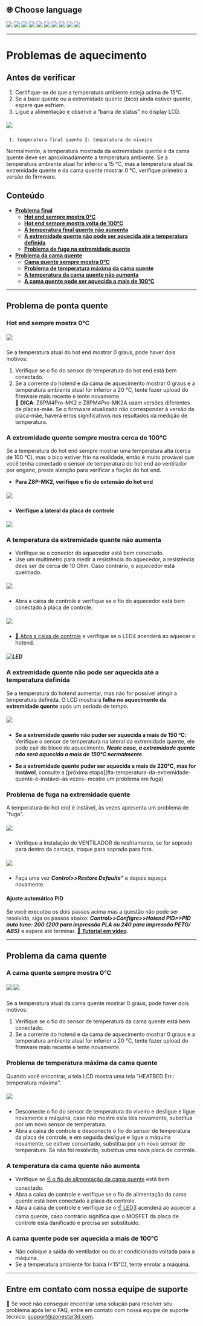 ## <a id="choose-language">:globe_with_meridians: Choose language</a>
[![](../lanpic/EN.png)](https://github.com/ZONESTAR3D/Z8P/blob/main/Z8P_FAQ/Issue_heating/readme.md)
[![](../lanpic/ES.png)](https://github.com/ZONESTAR3D/Z8P/blob/main/Z8P_FAQ/Issue_heating/readme-es.md)
[![](../lanpic/PT.png)](https://github.com/ZONESTAR3D/Z8P/blob/main/Z8P_FAQ/Issue_heating/readme-pt.md)
[![](../lanpic/FR.png)](https://github.com/ZONESTAR3D/Z8P/blob/main/Z8P_FAQ/Issue_heating/readme-fr.md)
[![](../lanpic/DE.png)](https://github.com/ZONESTAR3D/Z8P/blob/main/Z8P_FAQ/Issue_heating/readme-de.md)
[![](../lanpic/IT.png)](https://github.com/ZONESTAR3D/Z8P/blob/main/Z8P_FAQ/Issue_heating/readme-it.md)
[![](../lanpic/RU.png)](https://github.com/ZONESTAR3D/Z8P/blob/main/Z8P_FAQ/Issue_heating/readme-ru.md)
[![](../lanpic/JP.png)](https://github.com/ZONESTAR3D/Z8P/blob/main/Z8P_FAQ/Issue_heating/readme-jp.md)
[![](../lanpic/KR.png)](https://github.com/ZONESTAR3D/Z8P/blob/main/Z8P_FAQ/Issue_heating/readme-kr.md)
[![](../lanpic/SA.png)](https://github.com/ZONESTAR3D/Z8P/blob/main/Z8P_FAQ/Issue_heating/readme-ar.md)

-----
# Problemas de aquecimento
## Antes de verificar
1. Certifique-se de que a temperatura ambiente esteja acima de 15°C.
2. Se a base quente ou a extremidade quente (bico) ainda estiver quente, espere que esfriem.
3. Ligue a alimentação e observe a “barra de status” no display LCD.
##### ![](./LCD_screen.jpg)
>
     1: temperatura final quente 2: temperatura do viveiro
Normalmente, a temperatura mostrada da extremidade quente e da cama quente deve ser aproximadamente a temperatura ambiente.
Se a temperatura ambiente atual for inferior a 15 ℃, mas a temperatura atual da extremidade quente e da cama quente mostrar 0 ℃, verifique primeiro a versão do firmware.

## Conteúdo
- **[Problema final](#a)**
   - **[Hot end sempre mostra 0℃](#a1)**
   - **[Hot end sempre mostra volta de 100℃](#a2)**
   - **[A temperatura final quente não aumenta](#a3)**
   - **[A extremidade quente não pode ser aquecida até a temperatura definida](#14)**
   - **[Problema de fuga na extremidade quente](#a5)**
- **[Problema da cama quente](#b)**
   - **[Cama quente sempre mostra 0℃](#b1)**
   - **[Problema de temperatura máxima da cama quente](#b2)**
   - **[A temperatura da cama quente não aumenta](#b3)**
   - **[A cama quente pode ser aquecida a mais de 100°C](#b4)**

-----
## <a id="a">Problema de ponta quente</a>
### <a id="a1">Hot end sempre mostra 0℃</a>
##### ![](hotend_min_temperature.jpg)
Se a temperatura atual do hot end mostrar 0 graus, pode haver dois motivos:
1. Verifique se o fio do sensor de temperatura do hot end está bem conectado.
2. Se a corrente do hotend e da cama de aquecimento mostrar 0 graus e a temperatura ambiente atual for inferior a 20 ℃, tente fazer upload do firmware mais recente e tente novamente.      
:pushpin: **DICA**: Z8PM4Pro-MK2 e Z8PM4Pro-MK2A usam versões diferentes de placas-mãe. Se o firmware atualizado não corresponder à versão da placa-mãe, haverá erros significativos nos resultados da medição de temperatura.

### <a id="a2">A extremidade quente sempre mostra cerca de 100°C </a>
Se a temperatura do hot end sempre mostrar uma temperatura alta (cerca de 100 ℃), mas o bico estiver frio na realidade, então é muito provável que você tenha conectado o sensor de temperatura do hot end ao ventilador por engano, preste atenção para verificar a fiação do hot end.
- **Para Z8P-MK2, verifique o fio de extensão do hot end**
##### ![](./Hotend_wiring.jpg)
- **Verifique a lateral da placa de controle**
##### ![](../pic/Z8P_wiring.png)

### <a id="a3">A temperatura da extremidade quente não aumenta </a>
- Verifique se o conector do aquecedor está bem conectado.
- Use um multímetro para medir a resistência do aquecedor, a resistência deve ser de cerca de 10 Ohm. Caso contrário, o aquecedor está queimado.
##### ![](./measure.jpg)
- Abra a caixa de controle e verifique se o fio do aquecedor está bem conectado à placa de controle.
##### ![](./WireOfheater.jpg)
- [:link: Abra a caixa de controle](../How_to_open_the_control_box.jpg) e verifique se o LED4 acenderá ao aquecer o hotend.
##### <a id="LED"> ![LED](LEDs.jpg) </a>

### <a id="a4">A extremidade quente não pode ser aquecida até a temperatura definida </a>
Se a temperatura do hotend aumentar, mas não for possível atingir a temperatura definida. O LCD mostrará **falha no aquecimento da extremidade quente** após um período de tempo.
##### ![](./hotend_heating_fail.jpg)
- **Se a extremidade quente não puder ser aquecida a mais de 150 ℃:** Verifique o sensor de temperatura na lateral da extremidade quente, ele pode cair do bloco de aquecimento. ***Neste caso, a extremidade quente não será aquecida a mais de 150°C normalmente.***
<!-- ![](sensorhotenddrop.jpg) -->
- **Se a extremidade quente puder ser aquecida a mais de 220°C, mas for instável**, consulte a [próxima etapa](#a-temperatura-da-extremidade-quente-é-instável-às vezes- mostre um problema em fuga)
### <a id="a5">Problema de fuga na extremidade quente </a>
A temperatura do hot end é instável, às vezes apresenta um problema de "fuga".
##### ![](./runaway.jpg)
   - Verifique a instalação do VENTILADOR de resfriamento, se for soprado para dentro da carcaça, troque para soprado para fora.
##### ![](./coolingfan.jpg)
   - Faça uma vez ***Control>>Restore Defaults"*** e depois aqueça novamente.
#### Ajuste automático PID
Se você executou os dois passos acima mas a questão não pode ser resolvida, siga os passos abaixo: ***Control>>Configre>>Hotend PID>>PID auto tune: 200 {200 para impressão PLA ou 240 para impressão PETG/ ABS}*** e espere até terminar. [:movie_camera: **Tutorial em vídeo**](./PID_Auto_Tune.gif).

-----
## <a id="b">Problema da cama quente </a>
### <a id="b1">A cama quente sempre mostra 0℃ </a>
##### ![](hotbed_min_temperature.jpg) ![](./Hotbed_wiring.jpg)
Se a temperatura atual da cama quente mostrar 0 graus, pode haver dois motivos:
1. Verifique se o fio do sensor de temperatura da cama quente está bem conectado.
2. Se a corrente do hotend e da cama de aquecimento mostrar 0 graus e a temperatura ambiente atual for inferior a 20 ℃, tente fazer upload do firmware mais recente e tente novamente.

### <a id="b2">Problema de temperatura máxima da cama quente </a>
Quando você encontrar, a tela LCD mostra uma tela "HEATBED Err.: temperatura máxima".
##### ![](./hotbed_max_temperature.jpg)
- Desconecte o fio do sensor de temperatura do viveiro e desligue e ligue novamente a máquina, caso não mostre esta tela novamente, substitua por um novo sensor de temperatura.
- Abra a caixa de controle e desconecte o fio do sensor de temperatura da placa de controle, e em seguida desligue e ligue a máquina novamente, se estiver consertado, substitua por um novo sensor de temperatura. Se não foi resolvido, substitua uma nova placa de controle.

### <a id="b3">A temperatura da cama quente não aumenta </a>
- Verifique se [:point_up: o fio de alimentação da cama quente](#b1) está bem conectado.
- Abra a caixa de controle e verifique se o fio de alimentação da cama quente está bem conectado à placa de controle.
- Abra a caixa de controle e verifique se o [:point_up: LED3](#LED) acenderá ao aquecer a cama quente, caso contrário significa que o MOSFET da placa de controle está danificado e precisa ser substituído.

### <a id="b4">A cama quente pode ser aquecida a mais de 100°C </a>
- Não coloque a saída do ventilador ou do ar condicionado voltada para a máquina.
- Se a temperatura ambiente for baixa (<15°C), tente enrolar a máquina.

--------
## Entre em contato com nossa equipe de suporte
:email: Se você não conseguir encontrar uma solução para resolver seu problema após ler o FAQ, entre em contato com nossa equipe de suporte técnico: support@zonestar3d.com.
